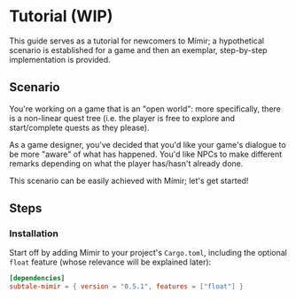 # Tutorial (WIP)

This guide serves as a tutorial for newcomers to Mímir; a hypothetical scenario is established for a game and then an exemplar, step-by-step implementation is provided.

## Scenario

You're working on a game that is an "open world": more specifically, there is a non-linear quest tree (i.e. the player is free to explore and start/complete quests as they please).

As a game designer, you've decided that you'd like your game's dialogue to be more "aware" of what has happened. You'd like NPCs to make different remarks depending on what the player has/hasn't already done.

This scenario can be easily achieved with Mímir; let's get started!

## Steps

### Installation

Start off by adding Mímir to your project's `Cargo.toml`, including the optional `float` feature (whose relevance will be explained later):

```toml
[dependencies]
subtale-mimir = { version = "0.5.1", features = ["float"] }
```
